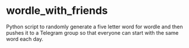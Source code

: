# wordle_with_friends
Python script to randomly generate a five letter word for wordle and then pushes it to a Telegram group so that everyone can start with the same word each day.
